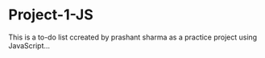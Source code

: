# Project-1-JS
This is a to-do list ccreated by prashant sharma as a practice project using JavaScript...
